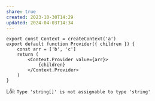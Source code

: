 ```yaml
---
share: true
created: 2023-10-30T14:29
updated: 2024-04-03T14:34
---
```


```tsx
export const Context = createContext('a')
export default function Provider({ children }) {
    const arr = ['b', 'c'] 
    return (
        <Context.Provider value={arr}> 
            {children}
        </Context.Provider>
    )
}
```
Lỗi: `Type 'string[]' is not assignable to type 'string'`